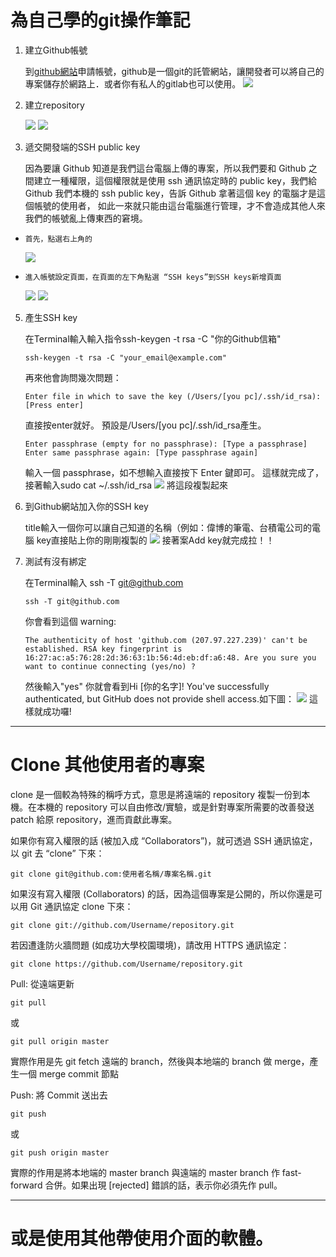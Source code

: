 # 為自己學的git操作筆記

1. 建立Github帳號

    到[github網站](https://github.com/)申請帳號，github是一個git的託管網站，讓開發者可以將自己的專案儲存於網路上．或者你有私人的gitlab也可以使用。
    ![](https://i.imgur.com/NJol00N.png)

3. 建立repository

    ![](https://i.imgur.com/hOau0Aq.png)
    ![](https://i.imgur.com/uNzTDHR.png)
4. 遞交開發端的SSH public key

    因為要讓 Github 知道是我們這台電腦上傳的專案，所以我們要和 Github 之間建立一種權限，這個權限就是使用 ssh 通訊協定時的 public key，我們給 Github 我們本機的 ssh public key，告訴  Github 拿著這個 key 的電腦才是這個帳號的使用者， 如此一來就只能由這台電腦進行管理，才不會造成其他人來我們的帳號亂上傳東西的窘境。

*     首先，點選右上角的
    ![](https://i.imgur.com/YFYhhpo.png)
*     進入帳號設定頁面，在頁面的左下角點選 “SSH keys”到SSH keys新增頁面
    ![](https://i.imgur.com/el8eZaq.png)
    ![](https://i.imgur.com/8dwkplr.png)

    
5. 產生SSH key

    在Terminal輸入輸入指令ssh-keygen -t rsa -C "你的Github信箱"
    
    `ssh-keygen -t rsa -C "your_email@example.com"`
    
    再來他會詢問幾次問題：
    
    `Enter file in which to save the key (/Users/[you pc]/.ssh/id_rsa): [Press enter]`
    
    直接按enter就好。 預設是/Users/[you pc]/.ssh/id_rsa產生。
    
    `Enter passphrase (empty for no passphrase): [Type a passphrase]`
    `Enter same passphrase again: [Type passphrase again]`
    
    輸入一個 passphrase，如不想輸入直接按下 Enter 鍵即可。
    這樣就完成了，接著輸入sudo cat ~/.ssh/id_rsa
    ![](https://i.imgur.com/gJ1ya1f.png)
    將這段複製起來

6. 到Github網站加入你的SSH key

    title輸入一個你可以讓自己知道的名稱（例如：偉博的筆電、台積電公司的電腦
    key直接貼上你的剛剛複製的
    ![](https://i.imgur.com/TtLynJM.png)
    接著案Add key就完成拉！！
7. 測試有沒有綁定

    在Terminal輸入 ssh -T git@github.com
    
    `ssh -T git@github.com`
    
    你會看到這個 warning:
    
    `The authenticity of host 'github.com (207.97.227.239)' can't be established.
RSA key fingerprint is 16:27:ac:a5:76:28:2d:36:63:1b:56:4d:eb:df:a6:48.
Are you sure you want to continue connecting (yes/no) ?`

    然後輸入"yes"
    你就會看到Hi [你的名字]! You've successfully authenticated, but GitHub does not provide shell access.如下圖：
    ![](https://i.imgur.com/kz1dyDa.png)
    這樣就成功囉!


---

# Clone 其他使用者的專案

clone 是一個較為特殊的稱呼方式，意思是將遠端的 repository 複製一份到本機。在本機的 repository 可以自由修改/實驗，或是針對專案所需要的改善發送 patch 給原 repository，進而貢獻此專案。

如果你有寫入權限的話 (被加入成 “Collaborators”)，就可透過 SSH 通訊協定，以 git 去 “clone” 下來：

`git clone git@github.com:使用者名稱/專案名稱.git`

如果沒有寫入權限 (Collaborators) 的話，因為這個專案是公開的，所以你還是可以用 Git 通訊協定 clone 下來：

`git clone git://github.com/Username/repository.git`

若因遭逢防火牆問題 (如成功大學校園環境)，請改用 HTTPS 通訊協定：

`git clone https://github.com/Username/repository.git`

Pull: 從遠端更新

`git pull`

或

`git pull origin master`

實際作用是先 git fetch 遠端的 branch，然後與本地端的 branch 做 merge，產生一個 merge commit 節點

Push: 將 Commit 送出去

`git push`

或

`git push origin master`

實際的作用是將本地端的 master branch 與遠端的 master branch 作 fast-forward 合併。如果出現 [rejected] 錯誤的話，表示你必須先作 pull。



---

# 或是使用其他帶使用介面的軟體。
    